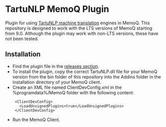 ﻿# TartuNLP MemoQ Plugin
Plugin for using [TartuNLP machine translation](https://www.neurotolge.ee) engines in MemoQ.
This repository is designed to work with the LTS versions of MemoQ starting from 9.0. Although the plugin may work with non-LTS versions, these have not been tested.

## Installation
- Find the plugin file in the [releases section](https://github.com/TartuNLP/MemoQ-Neurotolge-Plugin/releases).
- To install the plugin, copy the correct TartuNLP.dll file for your MemoQ version from the bin folder of this repository into the Addins folder in the installation directory of your MemoQ client. 
- Create an XML file named ClientDevConfig.xml in the %programdata%/MemoQ folder with the following content:
    ```<?xml version="1.0" encoding="utf-8"?>
     <ClientDevConfig>
       <LoadUnsignedPlugins>true</LoadUnsignedPlugins>
     </ClientDevConfig>
    ```
- Run the MemoQ Client.